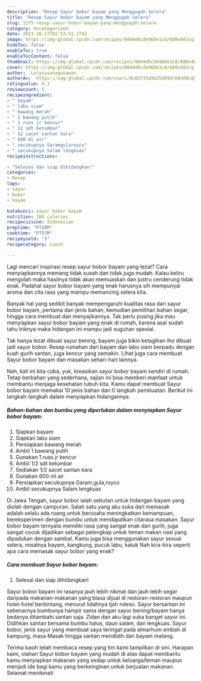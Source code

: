 ```yaml
---
description: "Resep Sayur bobor bayam yang Menggugah Selera"
title: "Resep Sayur bobor bayam yang Menggugah Selera"
slug: 1275-resep-sayur-bobor-bayam-yang-menggugah-selera
category: Uncategorized
date: 2021-10-27T02:53:51.274Z
image: https://img-global.cpcdn.com/recipes/0844d6cde968e1c8/680x482cq70/sayur-bobor-bayam-foto-resep-utama.jpg
hideToc: false
enableToc: true
enableTocContent: false
thumbnail: https://img-global.cpcdn.com/recipes/0844d6cde968e1c8/680x482cq70/sayur-bobor-bayam-foto-resep-utama.jpg
cover: https://img-global.cpcdn.com/recipes/0844d6cde968e1c8/680x482cq70/sayur-bobor-bayam-foto-resep-utama.jpg
author:  Lelysusanagunawan
authorAv:  https://img-global.cpcdn.com/users/8c6df35a9625969d/60x60cq50/avatar.jpg
ratingvalue: 4.3
reviewcount: 5
recipeingredient:
- " bayam"
- " labu siam"
- " bawang merah"
- " 1 bawang putih"
- " 1 ruas jr kencur"
- " 12 sdt ketumbar"
- " 12 sacet santan kara"
- " 600 ml air"
- " secukupnya Garamgularoyco"
- " secukupnya Salam lengkuas"
recipeinstructions:

- "Selesai dan siap dihidangkan!"
categories:
- Resep
tags:
- sayur
- bobor
- bayam

katakunci: sayur bobor bayam 
nutrition: 104 calories
recipecuisine: Indonesian
preptime: "PT18M"
cooktime: "PT57M"
recipeyield: "3"
recipecategory: Lunch

---
```



Lagi mencari inspirasi resep sayur bobor bayam yang lezat? Cara menyiapkannya memang tidak susah dan tidak juga mudah. Kalau keliru mengolah maka hasilnya tidak akan memuaskan dan justru cenderung tidak enak. Padahal sayur bobor bayam yang enak harusnya sih mempunyai aroma dan cita rasa yang mampu memancing selera kita.


Banyak hal yang sedikit banyak mempengaruhi kualitas rasa dari sayur bobor bayam, pertama dari jenis bahan, kemudian pemilihan bahan segar, hingga cara membuat dan menyajikannya. Tak perlu pusing jika mau menyiapkan sayur bobor bayam yang enak di rumah, karena asal sudah tahu triknya maka hidangan ini mampu jadi suguhan spesial.

Tak hanya lezat dibuat sayur bening, bayam juga bikin ketagihan lho dibuat jadi sayur bobor. Resep rumahan dari bayam dan labu siam berpadu dengan kuah gurih santan, juga kencur yang semakin. Lihat juga cara membuat Sayur bobor bayam dan masakan sehari-hari lainnya.


Nah, kali ini kita coba, yuk, kreasikan sayur bobor bayam sendiri di rumah. Tetap berbahan yang sederhana, sajian ini bisa memberi manfaat untuk membantu menjaga kesehatan tubuh kita. Kamu dapat membuat Sayur bobor bayam memakai 10 jenis bahan dan 0 langkah pembuatan. Berikut ini langkah-langkah dalam menyiapkan hidangannya.

<!--inarticleads1-->

##### Bahan-bahan dan bumbu yang diperlukan dalam menyiapkan Sayur bobor bayam:

1. Siapkan  bayam
1. Siapkan  labu siam
1. Persiapkan  bawang merah
1. Ambil  1 bawang putih
1. Gunakan  1 ruas jr kencur
1. Ambil  1/2 sdt ketumbar
1. Sediakan  1/2 sacet santan kara
1. Gunakan  600 ml air
1. Persiapkan  secukupnya Garam,gula,royco
1. Ambil  secukupnya Salam lengkuas


Di Jawa Tengah, sayur bobor ialah sebutan untuk hidangan bayam yang diolah dengan campuran. Salah satu yang aku suka dari memasak adalah.selalu ada ruang untuk berusaha meningkatkan kemampuan, bereksperimen dengan bumbu untuk mendapatkan citarasa masakan. Sayur bobor bayam ternyata memiliki rasa yang sangat enak dan gurih, juga sangat cocok dijadikan sebagai pelengkap untuk teman makan nasi yang dipadukan dengan sambal. Kamu juga bisa menggunakan sayur sesuai selera, misalnya bayam, kangkung, pucuk labu, katuk Nah kira-kira seperti apa cara memasak sayur bobor yang enak? 

<!--inarticleads2-->

##### Cara membuat Sayur bobor bayam:


1. Selesai dan siap dihidangkan!

Sayur bobor bayam ini rasanya jauh lebih nikmat dan jauh lebih segar daripada makanan-makanan yang biasa dijual di restoran-restoran maupun hotel-hotel berbintang, menurut lidahnya tjah ndeso. Sayur bersantan ini sebenarnya bumbunya hampir sama dengan sayur bening/bayam hanya bedanya ditambahi santan saja. Zidan dan aku lagi suka banget sayur ini. Didihkan santan bersama bumbu halus, daun salam, dan lengkuas. Sayur bobor, jenis sayur yang membuat saya teringat pada almarhum embah di kampung, masa Masak hingga santan mendidih dan bayam matang. 

Terima kasih telah membaca resep yang tim kami tampilkan di sini. Harapan kami, olahan Sayur bobor bayam yang mudah di atas dapat membantu kamu menyiapkan makanan yang sedap untuk keluarga/teman maupun menjadi ide bagi kamu yang berkeinginan untuk berjualan makanan. Selamat menikmati
